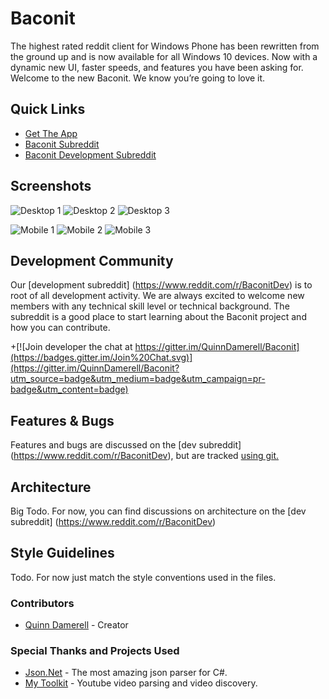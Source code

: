 # Baconit
The highest rated reddit client for Windows Phone has been rewritten from the ground up and is now available for all Windows 10 devices. Now with a dynamic new UI, faster speeds, and features you have been asking for. Welcome to the new Baconit. We know you’re going to love it.

## Quick Links
* [Get The App](https://www.microsoft.com/store/apps/9wzdncrfj0bc)
* [Baconit Subreddit](https://www.reddit.com/r/baconit)
* [Baconit Development Subreddit](https://www.reddit.com/r/BaconitDev)

## Screenshots
![Desktop 1](https://github.com/QuinnDamerell/Baconit/blob/develop/Media/GitHubReadme/Desktop1.png)
![Desktop 2](https://github.com/QuinnDamerell/Baconit/blob/develop/Media/GitHubReadme/Desktop2.png)
![Desktop 3](https://github.com/QuinnDamerell/Baconit/blob/develop/Media/GitHubReadme/Desktop3.png)


![Mobile 1](https://github.com/QuinnDamerell/Baconit/blob/develop/Media/GitHubReadme/Phone1.png)
![Mobile 2](https://github.com/QuinnDamerell/Baconit/blob/develop/Media/GitHubReadme/Phone2.png)
![Mobile 3](https://github.com/QuinnDamerell/Baconit/blob/develop/Media/GitHubReadme/Phone3.png)

## Development Community
Our [development subreddit] (https://www.reddit.com/r/BaconitDev) is to root of all development activity. We are always excited to welcome new members with any technical skill level or technical background. The subreddit is a good place to start learning about the Baconit project and how you can contribute.

+[![Join developer the chat at https://gitter.im/QuinnDamerell/Baconit](https://badges.gitter.im/Join%20Chat.svg)](https://gitter.im/QuinnDamerell/Baconit?utm_source=badge&utm_medium=badge&utm_campaign=pr-badge&utm_content=badge)

## Features & Bugs
Features and bugs are discussed on the [dev subreddit] (https://www.reddit.com/r/BaconitDev), but are tracked [using git.](https://github.com/QuinnDamerell/Baconit/issues)

## Architecture
Big Todo. For now, you can find discussions on architecture on the [dev subreddit] (https://www.reddit.com/r/BaconitDev)

## Style Guidelines
Todo. For now just match the style conventions used in the files.

### Contributors

* [Quinn Damerell](http://www.quinndamerell.com/) - Creator

### Special Thanks and Projects Used

* [Json.Net](https://github.com/JamesNK/Newtonsoft.Json) - The most amazing json parser for C#.
* [My Toolkit](https://github.com/MyToolkit/MyToolkit/wiki/YouTube) - Youtube video parsing and video discovery.

